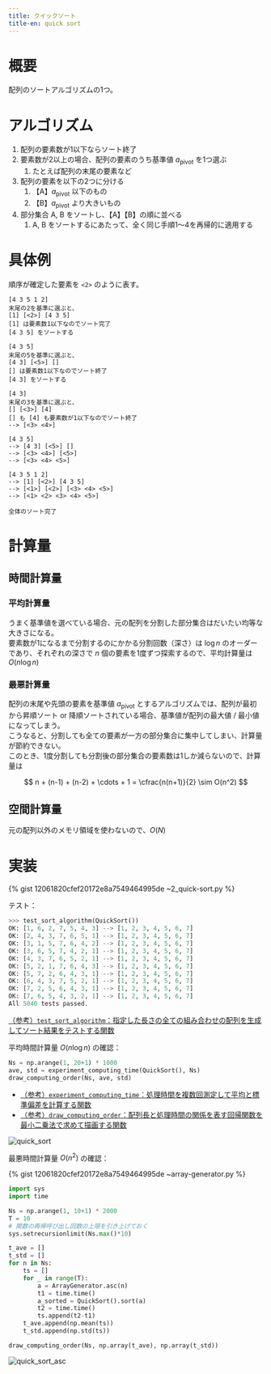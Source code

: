 ```yaml
---
title: クイックソート
title-en: quick sort
---
```

# 概要

配列のソートアルゴリズムの1つ。

# アルゴリズム

1. 配列の要素数が1以下ならソート終了
2. 要素数が2以上の場合、配列の要素のうち基準値 $a_\mathrm{pivot}$ を1つ選ぶ
    1. たとえば配列の末尾の要素など
3. 配列の要素を以下の2つに分ける
    1. 【A】$a_\mathrm{pivot}$ 以下のもの
    2. 【B】$a_\mathrm{pivot}$ より大きいもの
4. 部分集合 A, B をソートし、【A】【B】の順に並べる
    1. A, B をソートするにあたって、全く同じ手順1〜4を再帰的に適用する


# 具体例

順序が確定した要素を `<2>` のように表す。

```
[4 3 5 1 2]
末尾の2を基準に選ぶと、
[1] [<2>] [4 3 5]
[1] は要素数1以下なのでソート完了
[4 3 5] をソートする

[4 3 5]
末尾の5を基準に選ぶと、
[4 3] [<5>] []
[] は要素数1以下なのでソート終了
[4 3] をソートする

[4 3]
末尾の3を基準に選ぶと、
[] [<3>] [4]
[] も [4] も要素数が1以下なのでソート終了
--> [<3> <4>]

[4 3 5]
--> [4 3] [<5>] []
--> [<3> <4>] [<5>]
--> [<3> <4> <5>]

[4 3 5 1 2]
--> [1] [<2>] [4 3 5]
--> [<1>] [<2>] [<3> <4> <5>]
--> [<1> <2> <3> <4> <5>]

全体のソート完了
```


# 計算量

## 時間計算量

### 平均計算量

うまく基準値を選べている場合、元の配列を分割した部分集合はだいたい均等な大きさになる。  
要素数が1になるまで分割するのにかかる分割回数（深さ）は $\log n$ のオーダーであり、それぞれの深さで $n$ 個の要素を1度ずつ探索するので、平均計算量は $O(n\log n)$

### 最悪計算量

配列の末尾や先頭の要素を基準値 $a_\mathrm{pivot}$ とするアルゴリズムでは、配列が最初から昇順ソート or 降順ソートされている場合、基準値が配列の最大値 / 最小値になってしまう。  
こうなると、分割しても全ての要素が一方の部分集合に集中してしまい、計算量が節約できない。  
このとき、1度分割しても分割後の部分集合の要素数は1しか減らないので、計算量は

$$
n + (n-1) + (n-2) + \cdots + 1 = \cfrac{n(n+1)}{2} \sim O(n^2)
$$


## 空間計算量

元の配列以外のメモリ領域を使わないので、$O(N)$


# 実装

{% gist 12061820cfef20172e8a7549464995de ~2_quick-sort.py %}

テスト：

```python
>>> test_sort_algorithm(QuickSort())
OK: [1, 6, 2, 7, 5, 4, 3] --> [1, 2, 3, 4, 5, 6, 7]
OK: [2, 4, 3, 7, 6, 5, 1] --> [1, 2, 3, 4, 5, 6, 7]
OK: [3, 1, 5, 7, 6, 4, 2] --> [1, 2, 3, 4, 5, 6, 7]
OK: [3, 6, 5, 7, 4, 2, 1] --> [1, 2, 3, 4, 5, 6, 7]
OK: [4, 3, 7, 6, 5, 2, 1] --> [1, 2, 3, 4, 5, 6, 7]
OK: [5, 2, 1, 7, 6, 4, 3] --> [1, 2, 3, 4, 5, 6, 7]
OK: [5, 7, 2, 6, 4, 3, 1] --> [1, 2, 3, 4, 5, 6, 7]
OK: [6, 4, 3, 7, 5, 2, 1] --> [1, 2, 3, 4, 5, 6, 7]
OK: [7, 2, 5, 6, 4, 3, 1] --> [1, 2, 3, 4, 5, 6, 7]
OK: [7, 6, 5, 4, 3, 2, 1] --> [1, 2, 3, 4, 5, 6, 7]
All 5040 tests passed.
```

[（参考）`test_sort_algorithm`：指定した長さの全ての組み合わせの配列を生成してソート結果をテストする関数](https://gist.github.com/hkawabata/12061820cfef20172e8a7549464995de#file-test-sort-algorithm-py)

平均時間計算量 $O(n\log n)$ の確認：

```python
Ns = np.arange(1, 20+1) * 1000
ave, std = experiment_computing_time(QuickSort(), Ns)
draw_computing_order(Ns, ave, std)
```

- [（参考）`experiment_computing_time`：処理時間を複数回測定して平均と標準偏差を計算する関数](https://gist.github.com/hkawabata/12061820cfef20172e8a7549464995de#file-experiment-computing-time-py)
- [（参考）`draw_computing_order`：配列長と処理時間の関係を表す回帰関数を最小二乗法で求めて描画する関数](https://gist.github.com/hkawabata/12061820cfef20172e8a7549464995de#file-draw-computing-order-py)

![quick_sort](https://gist.github.com/assets/13412823/99d8158d-556e-415a-a7f3-b09d54b3d3df)

最悪時間計算量 $O(n^2)$ の確認：

{% gist 12061820cfef20172e8a7549464995de ~array-generator.py %}

```python
import sys
import time

Ns = np.arange(1, 10+1) * 2000
T = 10
# 関数の再帰呼び出し回数の上限を引き上げておく
sys.setrecursionlimit(Ns.max()*10)  

t_ave = []
t_std = []
for n in Ns:
    ts = []
    for _ in range(T):
        a = ArrayGenerator.asc(n)
        t1 = time.time()
        a_sorted = QuickSort().sort(a)
        t2 = time.time()
        ts.append(t2-t1)
    t_ave.append(np.mean(ts))
    t_std.append(np.std(ts))

draw_computing_order(Ns, np.array(t_ave), np.array(t_std))
```

![quick_sort_asc](https://gist.github.com/assets/13412823/dd75f50f-19aa-4f6e-b75c-549a10710898)
